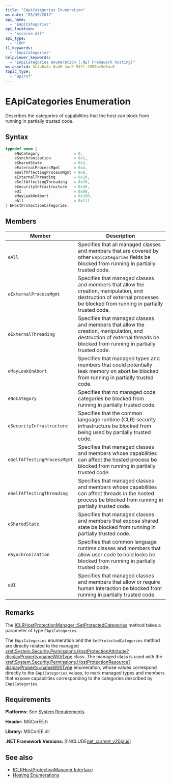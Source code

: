```yaml
---
title: "EApiCategories Enumeration"
ms.date: "03/30/2017"
api_name: 
  - "EApiCategories"
api_location: 
  - "mscoree.dll"
api_type: 
  - "COM"
f1_keywords: 
  - "EApiCategories"
helpviewer_keywords: 
  - "EApiCategories enumeration [.NET Framework hosting]"
ms.assetid: 3c4a8a5a-8a46-4ac9-947f-4959bc9d6ac6
topic_type: 
  - "apiref"
---
```

# EApiCategories Enumeration
Describes the categories of capabilities that the host can block from running in partially trusted code.  
  
## Syntax  
  
```cpp  
typedef enum {  
    eNoCategory               = 0,  
    eSynchronization          = 0x1,  
    eSharedState              = 0x2,  
    eExternalProcessMgmt      = 0x4,  
    eSelfAffectingProcessMgmt = 0x8,  
    eExternalThreading        = 0x10,  
    eSelfAffectingThreading   = 0x20,  
    eSecurityInfrastructure   = 0x40,  
    eUI                       = 0x80,  
    eMayLeakOnAbort           = 0x100,  
    eAll                      = 0x1ff  
} EHostProtectionCategories;  
```  
  
## Members  
  
|Member|Description|  
|------------|-----------------|  
|`eAll`|Specifies that all managed classes and members that are covered by other `EApiCategories` fields be blocked from running in partially trusted code.|  
|`eExternalProcessMgmt`|Specifies that managed classes and members that allow the creation, manipulation, and destruction of external processes be blocked from running in partially trusted code.|  
|`eExternalThreading`|Specifies that managed classes and members that allow the creation, manipulation, and destruction of external threads be blocked from running in partially trusted code.|  
|`eMayLeakOnAbort`|Specifies that managed types and members that could potentially leak memory on abort be blocked from running in partially trusted code.|  
|`eNoCategory`|Specifies that no managed code categories be blocked from running in partially trusted code.|  
|`eSecurityInfrastructure`|Specifies that the common language runtime (CLR) security infrastructure be blocked from being used by partially trusted code.|  
|`eSelfAffectingProcessMgmt`|Specifies that managed classes and members whose capabilities can affect the hosted process be blocked from running in partially trusted code.|  
|`eSelfAffectingThreading`|Specifies that managed classes and members whose capabilities can affect threads in the hosted process be blocked from running in partially trusted code.|  
|`eSharedState`|Specifies that managed classes and members that expose shared state be blocked from running in partially trusted code.|  
|`eSynchronization`|Specifies that common language runtime classes and members that allow user code to hold locks be blocked from running in partially trusted code.|  
|`eUI`|Specifies that managed classes and members that allow or require human interaction be blocked from running in partially trusted code.|  
  
## Remarks  
 The [ICLRHostProtectionManager::SetProtectedCategories](../../../../docs/framework/unmanaged-api/hosting/iclrhostprotectionmanager-setprotectedcategories-method.md) method takes a parameter of type `EApiCategories`.  
  
 The `EApiCategories` enumeration and the `SetProtectedCategories` method are directly related to the managed <xref:System.Security.Permissions.HostProtectionAttribute?displayProperty=nameWithType> class. The managed class is used with the <xref:System.Security.Permissions.HostProtectionResource?displayProperty=nameWithType> enumeration, whose values correspond directly to the `EApiCategories` values, to mark managed types and members that expose capabilities corresponding to the categories described by `EApiCategories`.  
  
## Requirements  
 **Platforms:** See [System Requirements](../../../../docs/framework/get-started/system-requirements.md).  
  
 **Header:** MSCorEE.h  
  
 **Library:** MSCorEE.dll  
  
 **.NET Framework Versions:** [!INCLUDE[net_current_v20plus](../../../../includes/net-current-v20plus-md.md)]  
  
## See also

- [ICLRHostProtectionManager Interface](../../../../docs/framework/unmanaged-api/hosting/iclrhostprotectionmanager-interface.md)
- [Hosting Enumerations](../../../../docs/framework/unmanaged-api/hosting/hosting-enumerations.md)
